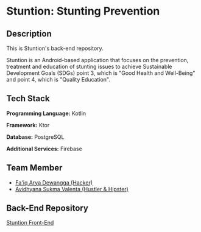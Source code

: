 
# Stuntion: Stunting Prevention

## Description
This is Stuntion's back-end repository.

Stuntion is an Android-based application that focuses on the prevention, treatment and education of stunting issues to achieve Sustainable Development Goals (SDGs) point 3, which is "Good Health and Well-Being" and point 4, which is "Quality Education".

## Tech Stack

**Programming Language:** Kotlin

**Framework:** Ktor

**Database:** PostgreSQL

**Additional Services:** Firebase


## Team Member

- [Fa'iq Arya Dewangga (Hacker)](https://www.linkedin.com/in/faiqaryadewangga/)
- [Avidhyana Sukma Valenta (Hustler & Hipster)](https://www.linkedin.com/in/avidhyana/)

## Back-End Repository
[Stuntion Front-End](https://github.com/fanggadewangga/Stuntion)

